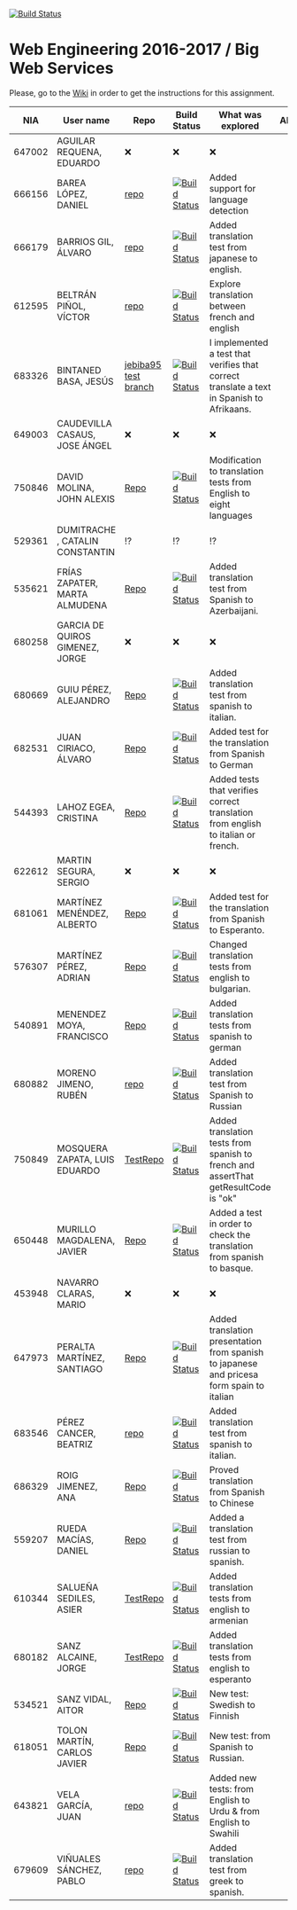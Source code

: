 [![Build Status](https://travis-ci.org/UNIZAR-30246-WebEngineering/lab2-big-ws.svg?branch=master)](https://travis-ci.org/UNIZAR-30246-WebEngineering/lab2-big-ws)
# Web Engineering 2016-2017 / Big Web Services
Please, go to the [Wiki](https://github.com/UNIZAR-30246-WebEngineering/lab2-big-ws/wiki) in order to get the instructions for this assignment.

NIA    | User name | Repo | Build Status | What was explored | Alternative | Score
-------|-----------|------|--------------|-------------------|-------------|--------
647002 | AGUILAR REQUENA, EDUARDO | :x: | :x: | :x: | | :x:
666156 | BAREA LÓPEZ, DANIEL | [repo](https://github.com/dbarelop/lab2-big-ws/tree/test) | [![Build Status](https://travis-ci.org/dbarelop/lab2-big-ws.svg?branch=test)](https://travis-ci.org/dbarelop/lab2-big-ws?branch=test) | Added support for language detection | | :heavy_check_mark:
666179 | BARRIOS GIL, ÁLVARO | [repo](https://github.com/deerter/lab2-big-ws/tree/test) | [![Build Status](https://travis-ci.org/deerter/lab2-big-ws.svg?branch=test)](https://travis-ci.org/deerter/lab2-big-ws) | Added translation test from japanese to english. | | :heavy_check_mark:
612595 | BELTRÁN PIÑOL, VÍCTOR |[repo](https://github.com/Victorbp09/lab2-big-ws/tree/test) | [![Build Status](https://travis-ci.org/Victorbp09/lab2-big-ws.svg?branch=test)](https://travis-ci.org/Victorbp09/lab2-big-ws) | Explore translation between french and english | | :heavy_check_mark:
683326 | BINTANED BASA, JESÚS | [jebiba95 test branch](https://github.com/jebiba95/lab2-big-ws/tree/test) | [![Build Status](https://travis-ci.org/jebiba95/lab2-big-ws.svg?branch=test)](https://travis-ci.org/jebiba95/lab2-big-ws?branch=test) | I implemented a test that verifies that correct translate a text in Spanish to Afrikaans. | | :heavy_check_mark:
649003 | CAUDEVILLA CASAUS, JOSE ÁNGEL | :x: | :x: | :x: | | :x:
750846 | DAVID MOLINA, JOHN ALEXIS| [Repo](https://github.com/JohnD23/lab2-big-ws/tree/Test) | [![Build Status](https://travis-ci.org/JohnD23/lab2-big-ws.svg?branch=Test)](https://travis-ci.org/JohnD23/lab2-big-ws) | Modification to translation tests from English to eight languages | | :heavy_check_mark:
529361 | DUMITRACHE , CATALIN  CONSTANTIN | :interrobang: | :interrobang: | :interrobang:| | :interrobang:
535621 | FRÍAS ZAPATER, MARTA ALMUDENA | [Repo](https://github.com/martafr/lab2-big-ws/tree/test) | [![Build Status](https://travis-ci.org/martafr/lab2-big-ws.svg?branch=test)](https://travis-ci.org/martafr/lab2-big-ws) | Added translation test from Spanish to Azerbaijani. | | :heavy_check_mark:
680258 | GARCIA DE QUIROS GIMENEZ, JORGE | :x: | :x: | :x: | | :x:
680669 | GUIU PÉREZ, ALEJANDRO | [Repo](https://github.com/aguiu/lab2-big-ws/tree/test) | [![Build Status](https://travis-ci.org/aguiu/lab2-big-ws.svg?branch=test)](https://travis-ci.org/aguiu/lab2-big-ws) | Added translation test from spanish to italian. | | :heavy_check_mark:
682531 | JUAN CIRIACO, ÁLVARO | [Repo](https://github.com/aJuanCiri/lab2-big-ws/tree/test) | [![Build Status](https://travis-ci.org/aJuanCiri/lab2-big-ws.svg?branch=test)](https://travis-ci.org/aJuanCiri/lab2-big-ws) | Added test for the translation from Spanish to German | | :heavy_check_mark:
544393 | LAHOZ EGEA, CRISTINA | [Repo](https://github.com/cristinalahoz/lab2-big-ws/tree/test) | [![Build Status](https://travis-ci.org/cristinalahoz/lab2-big-ws.svg?branch=test)](https://travis-ci.org/cristinalahoz/lab2-big-ws) | Added tests that verifies correct translation from english to italian or french. | | :heavy_check_mark:
622612 | MARTIN SEGURA, SERGIO | :x: | :x: | :x: | | :x:
681061 | MARTÍNEZ MENÉNDEZ, ALBERTO | [Repo](https://github.com/Belberus/lab2-big-ws/tree/test) | [![Build Status](https://travis-ci.org/Belberus/lab2-big-ws.svg?branch=test)](https://travis-ci.org/Belberus/lab2-big-ws) | Added test for the translation from Spanish to Esperanto. | | :heavy_check_mark:
576307 | MARTÍNEZ PÉREZ, ADRIAN | [Repo](https://github.com/Electryk/lab2-big-ws/tree/test) | [![Build Status](https://travis-ci.org/Electryk/lab2-big-ws.svg?branch=test)](https://travis-ci.org/Electryk/lab2-big-ws) | Changed translation tests from english to bulgarian. | | :heavy_check_mark:
540891 | MENENDEZ MOYA, FRANCISCO | [Repo](https://github.com/fmenemo/lab2-big-ws/tree/test) | [![Build Status](https://travis-ci.org/fmenemo/lab2-big-ws.svg?branch=test)](https://travis-ci.org/fmenemo/lab2-big-ws) | Added translation tests from spanish to german | | :heavy_check_mark:
680882 | MORENO JIMENO, RUBÉN | [repo](https://github.com/nebur395/lab2-big-ws/) | [![Build Status](https://travis-ci.org/nebur395/lab2-big-ws.svg?branch=test)](https://travis-ci.org/nebur395/lab2-big-ws) | Added translation test from Spanish to Russian | | :heavy_check_mark:
750849 | MOSQUERA ZAPATA, LUIS EDUARDO | [TestRepo](https://github.com/luisemz/lab2-big-ws/tree/test) | [![Build Status](https://travis-ci.org/luisemz/lab2-big-ws.svg?branch=test)](https://travis-ci.org/luisemz/lab2-big-ws) | Added translation tests from spanish to french and assertThat getResultCode is "ok" | | :heavy_check_mark:
650448 | MURILLO MAGDALENA, JAVIER | [Repo](https://github.com/javmurillo/lab2-big-ws/tree/test) | [![Build Status](https://travis-ci.org/javmurillo/lab2-big-ws.svg?branch=test)](https://travis-ci.org/javmurillo/lab2-big-ws) | Added a test in order to check the translation from spanish to basque. | | :heavy_check_mark: 
453948 | NAVARRO CLARAS, MARIO | :x: | :x: | :x: | | :x:
647973 | PERALTA MARTÍNEZ, SANTIAGO  | [Repo](https://github.com/SantiagoPeralta/lab2-big-ws/tree/testSantiagoPeralta) | [![Build Status](https://travis-ci.org/SantiagoPeralta/lab2-big-ws.svg?branch=testSantiagoPeralta)](https://travis-ci.org/SantiagoPeralta/lab2-big-ws) | Added translation presentation from spanish to japanese and pricesa form spain to italian
683546 | PÉREZ CANCER, BEATRIZ | [repo](https://github.com/beapc18/lab2-big-ws/tree/test) | [![Build Status](https://travis-ci.org/beapc18/lab2-big-ws.svg?branch=test)](https://travis-ci.org/beapc18/lab2-big-ws) | Added translation test from spanish to italian. | | :heavy_check_mark:
686329 | ROIG JIMENEZ, ANA | [Repo](https://github.com/anicacortes/lab2-big-ws/tree/test) | [![Build Status](https://travis-ci.org/anicacortes/lab2-big-ws.svg?branch=test)](https://travis-ci.org/anicacortes/lab2-big-ws) | Proved translation from Spanish to Chinese | | :heavy_check_mark:
559207 | RUEDA MACÍAS, DANIEL | [Repo](https://github.com/danirueda/lab2-big-ws/tree/test) | [![Build Status](https://travis-ci.org/danirueda/lab2-big-ws.svg?branch=test)](https://travis-ci.org/danirueda/lab2-big-ws) | Added a translation test from russian to spanish. | | :heavy_check_mark:
610344 | SALUEÑA SEDILES, ASIER | [TestRepo](https://github.com/asierhandball/lab2-big-ws/tree/test2) | [![Build Status](https://travis-ci.org/asierhandball/lab2-big-ws.svg?branch=test2)](https://travis-ci.org/asierhandball/lab2-big-ws) | Added translation tests from english to armenian | | :heavy_check_mark:
680182 | SANZ ALCAINE, JORGE | [TestRepo](https://github.com/sanz1995/lab2-big-ws/tree/test) | [![Build Status](https://travis-ci.org/sanz1995/lab2-big-ws.svg?branch=test)](https://travis-ci.org/sanz1995/lab2-big-ws) | Added translation tests from english to esperanto | | :heavy_check_mark:
534521 | SANZ VIDAL, AITOR | [Repo](https://github.com/aitorsanz/lab2-big-ws/tree/master) | [![Build Status](https://travis-ci.org/aitorsanz/lab2-big-ws.svg?branch=master)](https://travis-ci.org/aitorsanz/lab2-big-ws) | New test: Swedish to Finnish | | :heavy_check_mark:
618051 | TOLON MARTÍN, CARLOS JAVIER | [Repo](https://github.com/ctolon22/lab2-big-ws/tree/test) | [![Build Status](https://travis-ci.org/ctolon22/lab2-big-ws.svg?branch=test)](https://travis-ci.org/ctolon22/lab2-big-ws) | New test: from Spanish to Russian. | | :heavy_check_mark:
643821 | VELA GARCÍA, JUAN | [repo](https://github.com/juan-vg/lab2-big-ws/tree/test) | [![Build Status](https://travis-ci.org/juan-vg/lab2-big-ws.svg?branch=test)](https://travis-ci.org/juan-vg/lab2-big-ws?branch=test) | Added new tests: from English to Urdu   &   from English to Swahili | | :heavy_check_mark:
679609 | VIÑUALES SÁNCHEZ, PABLO | [repo](https://github.com/strummerTFIU/lab2-big-ws/tree/test) | [![Build Status](https://travis-ci.org/strummerTFIU/lab2-big-ws.svg?branch=test)](https://travis-ci.org/strummerTFIU/lab2-big-ws) | Added translation test from greek to spanish. | | :heavy_check_mark:
